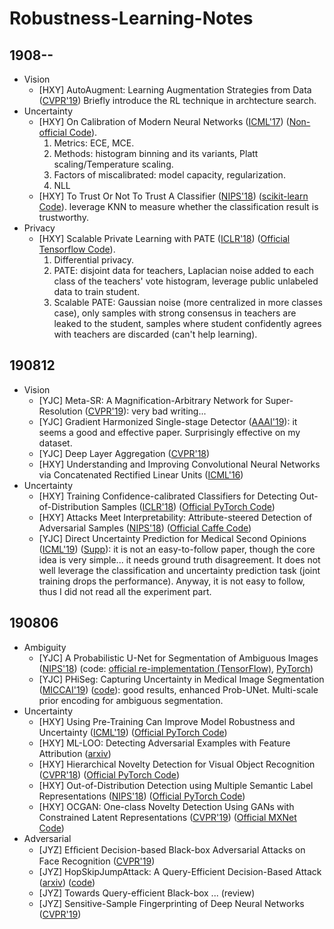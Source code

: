 ﻿# Robustness-Learning-Notes

## 1908--
* Vision
  * [HXY] AutoAugment: Learning Augmentation Strategies from Data ([CVPR'19](http://openaccess.thecvf.com/content_CVPR_2019/papers/Cubuk_AutoAugment_Learning_Augmentation_Strategies_From_Data_CVPR_2019_paper.pdf)) Briefly introduce the RL technique in archtecture search.
* Uncertainty
  * [HXY] On Calibration of Modern Neural Networks ([ICML'17](https://arxiv.org/abs/1706.04599)) ([Non-official Code](https://github.com/gpleiss/temperature_scaling)). 
    1) Metrics: ECE, MCE. 
    2) Methods: histogram binning and its variants, Platt scaling/Temperature scaling. 
    3) Factors of miscalibrated: model capacity, regularization. 
    4) NLL
  * [HXY] To Trust Or Not To Trust A Classifier ([NIPS'18](https://arxiv.org/abs/1805.11783)) ([scikit-learn Code]( https://github.com/google/TrustScore)). leverage KNN to measure whether the classification result is trustworthy.
* Privacy
  * [HXY] Scalable Private Learning with PATE ([ICLR'18](https://arxiv.org/abs/1802.08908)) ([Official Tensorflow Code](https://github.com/tensorflow/privacy)). 
     1) Differential privacy. 
     2) PATE: disjoint data for teachers, Laplacian noise added to each class of the teachers' vote histogram, leverage public unlabeled data to train student. 
     3) Scalable PATE: Gaussian noise (more centralized in more classes case), only samples with strong consensus in teachers are leaked to the student,  samples where student confidently agrees with teachers are discarded (can't help learning).

## 190812
* Vision
  * [YJC] Meta-SR: A Magnification-Arbitrary Network for Super-Resolution ([CVPR'19](https://arxiv.org/abs/1903.00875)): very bad writing...
  * [YJC] Gradient Harmonized Single-stage Detector ([AAAI'19](https://arxiv.org/abs/1811.05181)): it seems a good and effective paper. Surprisingly effective on my dataset.
  * [YJC] Deep Layer Aggregation ([CVPR'18](http://openaccess.thecvf.com/content_cvpr_2018/papers/Yu_Deep_Layer_Aggregation_CVPR_2018_paper.pdf))
  * [HXY] Understanding and Improving Convolutional Neural Networks via Concatenated Rectified Linear Units ([ICML'16](https://arxiv.org/abs/1603.05201))
* Uncertainty
    - [HXY] Training Confidence-calibrated Classifiers for Detecting Out-of-Distribution Samples
 ([ICLR'18](https://arxiv.org/abs/1711.09325)) ([Official PyTorch Code](https://github.com/alinlab/Confident_classifier))
    - [HXY] Attacks Meet Interpretability: Attribute-steered Detection of Adversarial Samples ([NIPS'18](https://arxiv.org/abs/1810.11580)) ([Official Caffe Code](https://github.com/AmIAttribute/AmI))
    * [YJC] Direct Uncertainty Prediction for Medical Second Opinions ([ICML'19](https://arxiv.org/abs/1807.01771)) ([Supp](http://proceedings.mlr.press/v97/raghu19a/raghu19a-supp.pdf)): it is not an easy-to-follow paper, though the core idea is very simple... it needs ground truth disagreement. It does not well leverage the classification and uncertainty prediction task (joint training drops the performance). Anyway, it is not easy to follow, thus I did not read all the experiment part.

## 190806
* Ambiguity
    - [YJC] A Probabilistic U-Net for Segmentation of Ambiguous Images ([NIPS'18](https://arxiv.org/abs/1806.05034)) (code: [official re-implementation (TensorFlow)](https://github.com/SimonKohl/probabilistic_unet), [PyTorch](https://github.com/stefanknegt/probabilistic_unet_pytorch))
    - [YJC] PHiSeg: Capturing Uncertainty in Medical Image Segmentation ([MICCAI'19](https://arxiv.org/abs/1906.04045)) ([code](https://github.com/baumgach/PHiSeg-code)): good results, enhanced Prob-UNet. Multi-scale prior encoding for ambiguous segmentation. 
* Uncertainty
    - [HXY] Using Pre-Training Can Improve Model Robustness and Uncertainty ([ICML'19](https://arxiv.org/abs/1901.09960)) ([Official PyTorch Code](https://github.com/hendrycks/pre-training))
    - [HXY] ML-LOO: Detecting Adversarial Examples with Feature Attribution ([arxiv](https://arxiv.org/abs/1906.03499))
    - [HXY] Hierarchical Novelty Detection for Visual Object Recognition ([CVPR'18](https://arxiv.org/abs/1804.00722)) ([Official PyTorch Code](https://github.com/kibok90/cvpr2018-hnd))
    - [HXY] Out-of-Distribution Detection using Multiple Semantic Label Representations
 ([NIPS'18](http://arxiv.org/abs/1808.06664)) ([Official PyTorch Code](https://github.com/MLSpeech/semantic_OOD))
    - [HXY] OCGAN: One-class Novelty Detection Using GANs with Constrained Latent Representations ([CVPR'19](http://arxiv.org/abs/1903.08550)) ([Official MXNet Code](https://github.com/PramuPerera/OCGAN)) 
* Adversarial
    - [JYZ] Efﬁcient Decision-based Black-box Adversarial Attacks on Face Recognition ([CVPR'19](https://arxiv.org/abs/1904.04433v1))  
    - [JYZ] HopSkipJumpAttack: A Query-Efficient Decision-Based Attack ([arxiv](https://arxiv.org/abs/1904.02144)) ([code](https://github.com/Jianbo-Lab/HSJA))  
    - [JYZ] Towards Query-efficient Black-box ... (review)  
    - [JYZ] Sensitive-Sample Fingerprinting of Deep Neural Networks ([CVPR'19](http://openaccess.thecvf.com/content_CVPR_2019/html/He_Sensitive-Sample_Fingerprinting_of_Deep_Neural_Networks_CVPR_2019_paper.html))  
